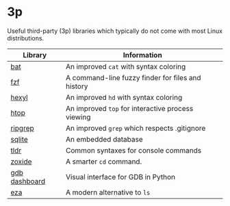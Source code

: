 # 3p

Useful third-party (3p) libraries which typically do not come with most Linux distributions.

| Library                                          | Information                                        |
|--------------------------------------------------|----------------------------------------------------|
| [bat](https://github.com/sharkdp/bat)            | An improved `cat` with syntax coloring             |
| [fzf](https://github.com/junegunn/fzf)           | A command-line fuzzy finder for files and history  |
| [hexyl](https://github.com/sharkdp/hexyl)        | An improved `hd` with syntax coloring              |
| [htop](https://github.com/htop-dev/htop)         | An improved `top` for interactive process viewing  |
| [ripgrep](https://github.com/BurntSushi/ripgrep) | An improved `grep` which respects .gitignore       |
| [sqlite](https://github.com/sqlite/sqlite/)      | An embedded database                               |
| [tldr](https://github.com/tldr-pages/tldr)       | Common syntaxes for console commands               |
| [zoxide](https://github.com/ajeetdsouza/zoxide)  | A smarter `cd` command.                            |
| [gdb dashboard](https://github.com/cyrus-and/gdb-dashboard) | Visual interface for GDB in Python      |
| [eza](https://github.com/eza-community/eza)      | A modern alternative to `ls`                       |
